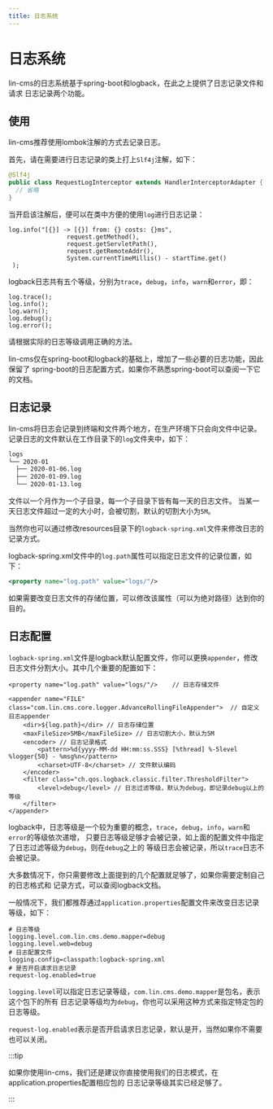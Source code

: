 ```yaml
---
title: 日志系统
---
```


# <H2Icon />日志系统

lin-cms的日志系统基于spring-boot和logback，在此之上提供了日志记录文件和请求
日志记录两个功能。

## 使用

lin-cms推荐使用lombok注解的方式去记录日志。

首先，请在需要进行日志记录的类上打上`Slf4j`注解，如下：

```java
@Slf4j
public class RequestLogInterceptor extends HandlerInterceptorAdapter {
  // 省略
}
```

当开启该注解后，便可以在类中方便的使用`log`进行日志记录：

```
log.info("[{}] -> [{}] from: {} costs: {}ms",
                request.getMethod(),
                request.getServletPath(),
                request.getRemoteAddr(),
                System.currentTimeMillis() - startTime.get()
 );
```

logback日志共有五个等级，分别为`trace`，`debug`，`info`，`warn`和`error`，即：

```
log.trace();
log.info();
log.warn();
log.debug();
log.error();
```

请根据实际的日志等级调用正确的方法。

lin-cms仅在spring-boot和logback的基础上，增加了一些必要的日志功能，因此保留了
spring-boot的日志配置方式，如果你不熟悉spring-boot可以查阅一下它的文档。

## 日志记录

lin-cms将日志会记录到终端和文件两个地方，在生产环境下只会向文件中记录。
记录日志的文件默认在工作目录下的`log`文件夹中，如下：

```bash
logs
└── 2020-01
  ├── 2020-01-06.log
  ├── 2020-01-09.log
  └── 2020-01-13.log
```

文件以一个月作为一个子目录，每一个子目录下皆有每一天的日志文件。
当某一天日志文件超过一定的大小时，会被切割，默认的切割大小为`5M`。

当然你也可以通过修改resources目录下的`logback-spring.xml`文件来修改日志的记录方式。

logback-spring.xml文件中的`log.path`属性可以指定日志文件的记录位置，如下：

```xml
<property name="log.path" value="logs/"/>
```

如果需要改变日志文件的存储位置，可以修改该属性（可以为绝对路径）达到你的目的。


## 日志配置

`logback-spring.xml`文件是logback默认配置文件，你可以更换`appender`，修改
日志文件分割大小。其中几个重要的配置如下：

```
<property name="log.path" value="logs/"/>    // 日志存储文件
```

```
<appender name="FILE" class="com.lin.cms.core.logger.AdvanceRollingFileAppender">  // 自定义日志appender
    <dir>${log.path}</dir> // 日志存储位置
    <maxFileSize>5MB</maxFileSize> // 日志切割大小，默认为5M
    <encoder> // 日志记录格式
        <pattern>%d{yyyy-MM-dd HH:mm:ss.SSS} [%thread] %-5level %logger{50} - %msg%n</pattern>
        <charset>UTF-8</charset> // 文件默认编码
    </encoder>
    <filter class="ch.qos.logback.classic.filter.ThresholdFilter">
        <level>debug</level> // 日志过滤等级，默认为debug，即记录debug以上的等级
    </filter>
</appender>
```

logback中，日志等级是一个较为重要的概念，`trace`，`debug`，`info`，`warn`和`error`的等级依次递增，
只要日志等级足够才会被记录，如上面的配置文件中指定了日志过滤等级为`debug`，则在`debug`之上的
等级日志会被记录，所以`trace`日志不会被记录。

大多数情况下，你只需要修改上面提到的几个配置就足够了，如果你需要定制自己的日志格式和
记录方式，可以查阅logback文档。

一般情况下，我们都推荐通过`application.properties`配置文件来改变日志记录等级，如下：

```properties
# 日志等级
logging.level.com.lin.cms.demo.mapper=debug
logging.level.web=debug
# 日志配置文件
logging.config=classpath:logback-spring.xml
# 是否开启请求日志记录
request-log.enabled=true
```

`logging.level`可以指定日志记录等级，`com.lin.cms.demo.mapper`是包名，表示这个包下的所有
日志记录等级均为`debug`，你也可以采用这种方式来指定特定包的日志等级。

`request-log.enabled`表示是否开启请求日志记录，默认是开，当然如果你不需要也可以关闭。


:::tip

如果你使用lin-cms，我们还是建议你直接使用我们的日志模式，在application.properties配置相应包的
日志记录等级其实已经足够了。

:::